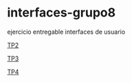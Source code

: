 # interfaces-grupo8
ejercicio entregable interfaces de usuario

<p><a href="TP2">TP2</a></p>
<p><a href="TP3">TP3</a></p>
<p><a href="TP4">TP4</a></p>
